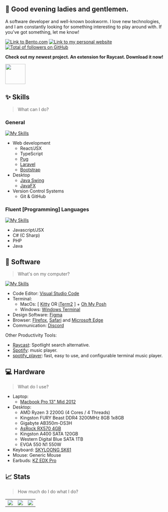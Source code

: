 ## 👋 Good evening ladies and gentlemen.

A software developer and well-known bookworm. I love new technologies, and I am constantly looking for something interesting to play around with. If you've got something, let me know!

[![Link to Bento.com](https://img.shields.io/static/v1.svg?style=for-the-badge&label=Bento&message=xconnect&labelColor=1e1e2e&color=f2cdcd)](https://bento.me/xconnect)
[![Link to my personal website](https://img.shields.io/static/v1.svg?style=for-the-badge&label=web&message=mrolivo.github.io&labelColor=1e1e2e&color=a6da95)](https://mrolivo.github.io/)
[![Total of followers on GitHub](https://img.shields.io/github/followers/MrOlivo?style=for-the-badge&labelColor=1e1e2e&color=b7bdf8)](https://github.com/MrOlivo?tab=followers)

<!-- [![Deploy to GitHub Pages](IMG)](LINK) -->

**Check out my newest project. An extension for Raycast. Download it now!**

<a title="Install manga-calendar Raycast Extension" href="https://www.raycast.com/mrolivo/manga-calendar"><img src="https://www.raycast.com/mrolivo/manga-calendar/install_button@2x.png?v=1.1" height="64" alt="" style="height: 64px;"></a>

## ✨ Skills

> What can I do?

### General

[![My Skills](https://skillicons.dev/icons?i=js,html,css,bootstrap,nodejs,react,ts,pug,laravel,java,git,github)](https://skillicons.dev)

- Web development
  - React/JSX
  - TypeScript
  - [Pug](https://pugjs.org/api/getting-started.html)
  - [Laravel](https://laravel.com/)
  - [Bootstrap](https://getbootstrap.com/)
- Desktop
  - [Java Swing](https://docs.oracle.com/javase/tutorial/uiswing/start/index.html)
  - [JavaFX](https://docs.oracle.com/javase/8/javafx/get-started-tutorial/jfx-overview.htm#JFXST784)
- Version Control Systems
  - Git & GitHub

### Fluent [Programming] Languages

[![My Skills](https://skillicons.dev/icons?i=js,cs,php,java)](https://skillicons.dev)

- Javascript/JSX
- C# (C Sharp)
- PHP
- Java

## 👾 Software
> What's on my computer?

[![My Skills](https://skillicons.dev/icons?i=vscode,figma,discord)](https://skillicons.dev)

- Code Editor: [Visual Studio Code](https://code.visualstudio.com/)
- Terminal:
    - MacOs: [ [Kitty](https://sw.kovidgoyal.net/kitty/) OR [iTerm2](https://iterm2.com/) ] + [Oh My Posh](https://ohmyposh.dev/)
    - Windows: [Windows Terminal](https://github.com/microsoft/terminal?tab=readme-ov-file)
- Design Software: [Figma](https://figma.com)
- Browser: [FIrefox](https://www.mozilla.org/), [Safari](https://www.apple.com/safari/) and [Microsoft Edge](https://www.microsoft.com/en-us/edge)
- Communication: [Discord](https://discord.com/)

Other Productivity Tools:

- [Raycast](https://www.raycast.com/): Spotlight search alternative.
- [Spotify](https://www.spotify.com/): music player.
- [spotify_player](https://github.com/aome510/spotify-player): fast, easy to use, and configurable terminal music player.

## 💻 Hardware

> What do I use?

 - Laptop:
    - [Macbook Pro 13" Mid 2012](https://support.apple.com/kb/sp649?locale=en_US)
 - Desktop:
    - AMD Ryzen 3 2200G (4 Cores / 4 Threads)
    - Kingston FURY Beast DDR4 3200MHz 8GB 1x8GB
    - Gigabyte AB350m-DS3H
    - [AsRock RX570 4GB](https://pg.asrock.com/Graphics-Card/AMD/Phantom%20Gaming%20D%20Radeon%20RX570%204G/)
    - Kingston A400 SATA 120GB
    - Western Digital Blue SATA 1TB
    - EVGA 550 N1 550W
- Keyboard: [SKYLOONG SK61](https://epomaker.com/products/epomaker-sk61)
- Mouse: Generic Mouse
- Earbuds: [KZ EDX Pro](https://kz-audio.com/kz-edx-pro.html)

## 📈 Stats
> How much do I do what I do?

<table>
  <tr>
    <td><img src="http://github-profile-summary-cards.vercel.app/api/cards/stats?username=mrolivo&theme=default"></td>
    <td><img src="https://github-readme-stats.vercel.app/api/top-langs?username=mrolivo&show_icons=true&locale=en&layout=compact"></td>
    <td><img src="https://github-readme-streak-stats.herokuapp.com/?user=mrolivo"></td>
  </tr>
</table>

